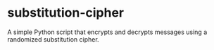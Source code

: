 # substitution-cipher
A simple Python script that encrypts and decrypts messages using a randomized substitution cipher.
